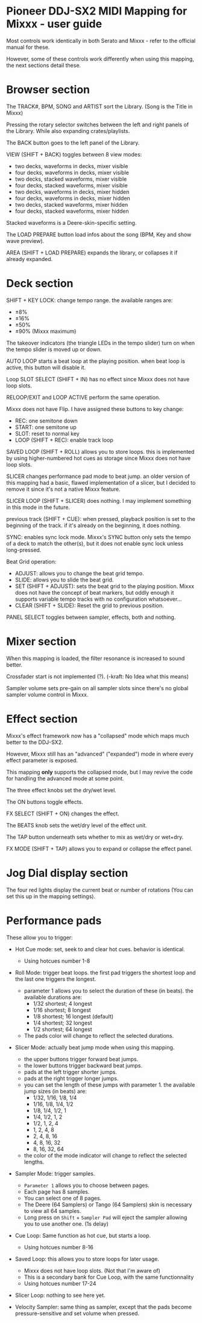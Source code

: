 # Pioneer DDJ-SX2 MIDI Mapping for Mixxx - user guide

Most controls work identically in both Serato and Mixxx - refer to the official manual for these.

However, some of these controls work differently when using this mapping, the next sections detail these.

# Browser section

The TRACK#, BPM, SONG and ARTIST sort the Library. (Song is the Title in Mixxx)

Pressing the rotary selector switches between the left and right panels of the Library. While also expanding crates/playlists.

The BACK button goes to the left panel of the Library.

VIEW (SHIFT + BACK) toggles between 8 view modes:
- two decks, waveforms in decks, mixer visible
- four decks, waveforms in decks, mixer visible
- two decks, stacked waveforms, mixer visible
- four decks, stacked waveforms, mixer visible
- two decks, waveforms in decks, mixer hidden
- four decks, waveforms in decks, mixer hidden
- two decks, stacked waveforms, mixer hidden
- four decks, stacked waveforms, mixer hidden

Stacked waveforms is a Deere-skin-specific setting.

The LOAD PREPARE button load infos about the song (BPM, Key and show wave preview).

AREA (SHIFT + LOAD PREPARE) expands the library, or collapses it if already expanded.

# Deck section

SHIFT + KEY LOCK: change tempo range. the available ranges are:
- ±8%
- ±16%
- ±50%
- ±90% (Mixxx maximum)

The takeover indicators (the triangle LEDs in the tempo slider) turn on when the tempo slider is moved up or down.

AUTO LOOP starts a beat loop at the playing position.
when beat loop is active, this button will disable it.

Loop SLOT SELECT (SHIFT + IN) has no effect since Mixxx does not have loop slots.

RELOOP/EXIT and LOOP ACTIVE perform the same operation.

Mixxx does not have Flip. I have assigned these buttons to key change:
- REC: one semitone down
- START: one semitone up
- SLOT: reset to normal key
- LOOP (SHIFT + REC): enable track loop

SAVED LOOP (SHIFT + ROLL) allows you to store loops.
this is implemented by using higher-numbered hot cues as storage since Mixxx does not have loop slots.

SLICER changes performance pad mode to beat jump.
an older version of this mapping had a basic, flawed implementation of a slicer, but I decided to remove it since it's not a native Mixxx feature.

SLICER LOOP (SHIFT + SLICER) does nothing. I may implement something in this mode in the future.

previous track (SHIFT + CUE): when pressed, playback position is set to the beginning of the track. if it's already on the beginning, it does nothing.

SYNC: enables sync lock mode. Mixxx's SYNC button only sets the tempo of a deck to match the other(s), but it does not enable sync lock unless long-pressed.

Beat Grid operation:

- ADJUST: allows you to change the beat grid tempo.
- SLIDE: allows you to slide the beat grid.
- SET (SHIFT + ADJUST): sets the beat grid to the playing position. Mixxx does not have the concept of beat markers, but oddly enough it supports variable tempo tracks with no configuration whatsoever...
- CLEAR (SHIFT + SLIDE): Reset the grid to previous position.

PANEL SELECT toggles between sampler, effects, both and nothing.

# Mixer section

When this mapping is loaded, the filter resonance is increased to sound better.

Crossfader start is not implemented (?). (-kraft: No Idea what this means)

Sampler volume sets pre-gain on all sampler slots since there's no global sampler volume control in Mixxx.

# Effect section

Mixxx's effect framework now has a "collapsed" mode which maps much better to the DDJ-SX2.

However, Mixxx still has an "advanced" ("expanded") mode in where every effect parameter is exposed.

This mapping **only** supports the collapsed mode, but I may revive the code for handling the advanced mode at some point.

The three effect knobs set the dry/wet level.

The ON buttons toggle effects.

FX SELECT (SHIFT + ON) changes the effect.

The BEATS knob sets the wet/dry level of the effect unit.

The TAP button underneath sets whether to mix as wet/dry or wet+dry.

FX MODE (SHIFT + TAP) allows you to expand or collapse the effect panel.

# Jog Dial display section

The four red lights display the current beat or number of rotations (You can set this up in the mapping settings).

# Performance pads

These allow you to trigger:

- Hot Cue mode: set, seek to and clear hot cues. behavior is identical.
  - Using hotcues number 1-8

- Roll Mode: trigger beat loops. the first pad triggers the shortest loop and the last one triggers the longest.
  - parameter 1 allows you to select the duration of these (in beats). the available durations are:
    - 1/32 shortest; 4 longest
    - 1/16 shortest; 8 longest
    - 1/8 shortest; 16 longest (default)
    - 1/4 shortest; 32 longest
    - 1/2 shortest; 64 longest
  - The pads color will change to reflect the selected durations.

- Slicer Mode: actually beat jump mode when using this mapping.
  - the upper buttons trigger forward beat jumps.
  - the lower buttons trigger backward beat jumps.
  - pads at the left trigger shorter jumps.
  - pads at the right trigger longer jumps.
  - you can set the length of these jumps with parameter 1. the available jump sizes (in beats) are:
    - 1/32, 1/16, 1/8, 1/4
    - 1/16,  1/8, 1/4, 1/2
    -  1/8,  1/4, 1/2,   1
    -  1/4,  1/2,   1,   2
    -  1/2,    1,   2,   4
    -    1,    2,   4,   8
    -    2,    4,   8,  16
    -    4,    8,  16,  32
    -    8,   16,  32,  64
  - the color of the mode indicator will change to reflect the selected lengths.

- Sampler Mode: trigger samples.
  - `Parameter 1` allows you to choose between pages.
  - Each page has 8 samples.
  - You can select one of 8 pages.
  - The Deere (64 Samplers) or Tango (64 Samplers) skin is necessary to view all 64 samples.
  - Long press on `Shift` + `Sampler Pad` will eject the sampler allowing you to use another one. (1s delay)

- Cue Loop: Same function as hot cue, but starts a loop.
  - Using hotcues number 8-16

- Saved Loop: this allows you to store loops for later usage.
  - Mixxx does not have loop slots. (Not that I'm aware of)
  - This is a secondary bank for Cue Loop, with the same functionnality
  - Using hotcues number 17-24

- Slicer Loop: nothing to see here yet.

- Velocity Sampler: same thing as sampler, except that the pads become pressure-sensitive and set volume when pressed.
